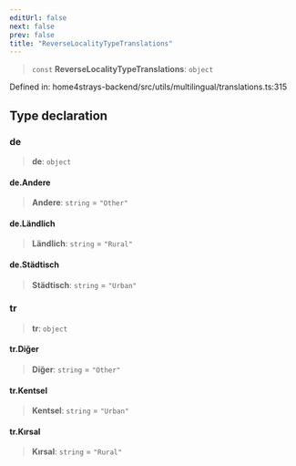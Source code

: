 ```yaml
---
editUrl: false
next: false
prev: false
title: "ReverseLocalityTypeTranslations"
---
```


> `const` **ReverseLocalityTypeTranslations**: `object`

Defined in: home4strays-backend/src/utils/multilingual/translations.ts:315

## Type declaration

### de

> **de**: `object`

#### de.Andere

> **Andere**: `string` = `"Other"`

#### de.Ländlich

> **Ländlich**: `string` = `"Rural"`

#### de.Städtisch

> **Städtisch**: `string` = `"Urban"`

### tr

> **tr**: `object`

#### tr.Diğer

> **Diğer**: `string` = `"Other"`

#### tr.Kentsel

> **Kentsel**: `string` = `"Urban"`

#### tr.Kırsal

> **Kırsal**: `string` = `"Rural"`
